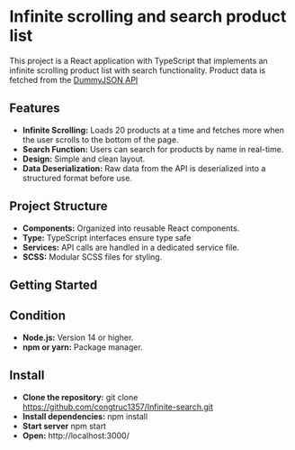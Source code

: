 # Infinite scrolling and search product list

This project is a React application with TypeScript that implements an infinite scrolling product list with search functionality. Product data is fetched from the [DummyJSON API](https://dummyjson.com/docs/products)

## Features

- **Infinite Scrolling:** Loads 20 products at a time and fetches more when the user scrolls to the bottom of the page.
- **Search Function:** Users can search for products by name in real-time.
- **Design:** Simple and clean layout.
- **Data Deserialization:** Raw data from the API is deserialized into a structured format before use.

## Project Structure

- **Components:** Organized into reusable React components.
- **Type:** TypeScript interfaces ensure type safe
- **Services:** API calls are handled in a dedicated service file.
- **SCSS:** Modular SCSS files for styling.

## Getting Started

## Condition

- **Node.js:** Version 14 or higher.
- **npm or yarn:** Package manager.

## Install

- **Clone the repository:** git clone https://github.com/congtruc1357/Infinite-search.git
- **Install dependencies:** npm install
- **Start server** npm start
- **Open:** http://localhost:3000/

